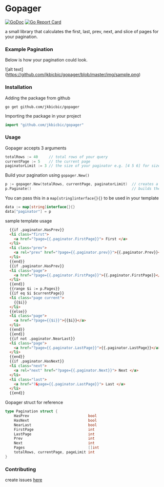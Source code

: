 # Gopager

[![GoDoc](https://godoc.org/github.com/jkbicbic/gopager?status.svg)](https://godoc.org/github.com/jkbicbic/gopager) [![Go Report Card](https://goreportcard.com/badge/github.com/jkbicbic/gopager)](https://goreportcard.com/report/github.com/jkbicbic/gopager)

a small library that calculates the first, last, prev, next, and slice of pages for your pagination.

### Example Pagination

Below is how your pagination could look.

![alt text] (https://github.com/jkbicbic/gopager/blob/master/img/sample.png)

### Installation

Adding the package from github

```
go get github.com/jkbicbic/gopager
```

Importing the package in your project

```GO
import "github.com/jkbicbic/gopager"
```

### Usage

Gopager accepts 3 arguments

```GO
totalRows := 40     // total rows of your query
currentPage := 5    // the current page
paginatorLimit := 3 // the size of your paginator e.g. [4 5 6] for size 3 [4 5 6 7 8] for size 5
```

Build your pagination using `gopager.New()`

```GO
p := gopager.New(totalRows, currentPage, paginatorLimit)  // creates a new instance of pagination
p.Paginate()                                              // builds the pagination
```

You can pass this in a `map[string]interface{}{}` to be used in your template

```GO
data := map[string]interface{}{}
data["paginator"] = p
```

sample template usage

```HTML
  {{if .paginator.HasPrev}}
  <li class="first">
    <a href="?page={{.paginator.FirstPage}}"> First </a>
  </li>
  <li class="prev">
    <a rel="prev" href="?page={{.paginator.prev}}">{{.paginator.Prev}}</a>
  </li>
  {{end}}
  {{if .paginator.HasPrev}}
  <li class="page">
    <a href="?page={{.paginator.FirstPage}}">{{.paginator.FirstPage}}</a>
  </li>
  {{end}}
  {{range $i := p.Pages}}
  {{if eq $i $currentPage}}
  <li class="page current">
    {{$i}}
  </li>
  {{else}}
  <li class="page">
    <a href="?page={{$i}}">{{$i}}</a>
  </li>
  {{end}}
  {{end}}
  {{if not .paginator.NearLast}}
  <li class="page">
    <a href="?page={{.paginator.LastPage}}">{{.paginator.LastPage}}</a>
  </li>
  {{end}}
  {{if .paginator.HasNext}}
  <li class="next">
    <a rel="next" href="?page={{.paginator.Next}}"> Next </a>
  </li>
  <li class="last">
    <a href="?&page={{.paginator.LastPage}}"> Last </a>
  </li>
  {{end}}
```



Gopager struct for reference

```GO
type Pagination struct {
	HasPrev                           bool
	HasNext                           bool
	NearLast                          bool
	FirstPage                         int
	LastPage                          int
	Prev                              int
	Next                              int
	Pages                             []int
	totalRows, currentPage, pageLimit int
}
```
### Contributing

create issues [here](https://github.com/jkbicbic/gopager/issues/new)







